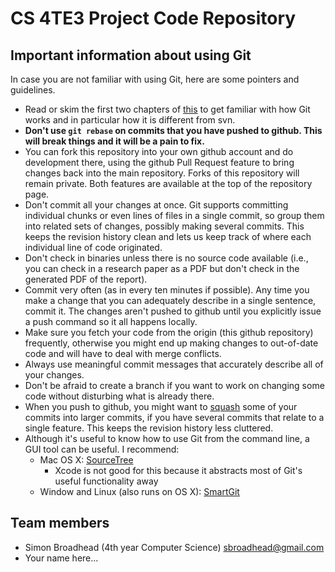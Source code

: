 CS 4TE3 Project Code Repository
========
Important information about using Git
-------------------------------------
In case you are not familiar with using Git, here are some pointers and guidelines.

* Read or skim the first two chapters of [this](http://git-scm.com/book) to get familiar with how Git works and in
  particular how it is different from svn.
* **Don't use `git rebase` on commits that you have pushed to github. This will break things and it will be a pain to fix.**
* You can fork this repository into your own github account and do development there, using the github Pull Request
  feature to bring changes back into the main repository. Forks of this repository will remain private. Both features
  are available at the top of the repository page.
* Don't commit all your changes at once. Git supports committing individual chunks or even lines of files
  in a single commit, so group them into related sets of changes, possibly making several commits. This keeps
  the revision history clean and lets us keep track of where each individual line of code originated.
* Don't check in binaries unless there is no source code available (i.e., you can check in a research paper as a PDF but
  don't check in the generated PDF of the report).
* Commit very often (as in every ten minutes if possible). Any time you make a change that you can adequately describe
  in a single sentence, commit it. The changes aren't pushed to github until you explicitly issue a push command so it
  all happens locally.
* Make sure you fetch your code from the origin (this github repository) frequently, otherwise you might end up making
  changes to out-of-date code and will have to deal with merge conflicts.
* Always use meaningful commit messages that accurately describe all of your changes. 
* Don't be afraid to create a branch if you want to work on changing some code without disturbing what is already there.
* When you push to github, you might want to [squash](http://gitready.com/advanced/2009/02/10/squashing-commits-with-rebase.html) some of your commits into larger commits, if you have several
  commits that relate to a single feature. This keeps the revision history less cluttered.
* Although it's useful to know how to use Git from the command line, a GUI tool can be useful. I recommend:
    - Mac OS X: [SourceTree](http://www.sourcetreeapp.com/)
        - Xcode is not good for this because it abstracts most of Git's useful functionality away
    - Window and Linux (also runs on OS X): [SmartGit](http://www.syntevo.com/smartgithg/index.html)

Team members
------------

* Simon Broadhead (4th year Computer Science) <sbroadhead@gmail.com>
* Your name here...